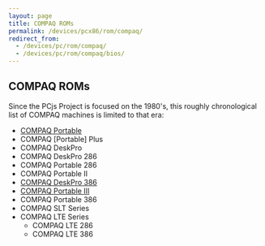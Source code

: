 ```yaml
---
layout: page
title: COMPAQ ROMs
permalink: /devices/pcx86/rom/compaq/
redirect_from:
  - /devices/pc/rom/compaq/
  - /devices/pc/rom/compaq/bios/
---
```


COMPAQ ROMs
---

Since the PCjs Project is focused on the 1980's, this roughly chronological list of COMPAQ machines is limited to
that era:

 + [COMPAQ Portable](portable/)
 + COMPAQ [Portable] Plus
 + COMPAQ DeskPro
 + COMPAQ DeskPro 286
 + COMPAQ Portable 286
 + COMPAQ Portable II
 + [COMPAQ DeskPro 386](deskpro386/)
 + [COMPAQ Portable III](portable3/)
 + COMPAQ Portable 386
 + COMPAQ SLT Series
 + COMPAQ LTE Series
	 + COMPAQ LTE 286
	 + COMPAQ LTE 386
